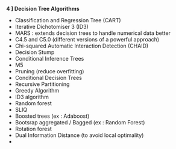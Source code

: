 **4 ] Decision Tree Algorithms**
- Classification and Regression Tree (CART)
- Iterative Dichotomiser 3 (ID3)
- MARS : extends decision trees to handle numerical data better
- C4.5 and C5.0 (different versions of a powerful approach)
- Chi-squared Automatic Interaction Detection (CHAID)
- Decision Stump
- Conditional Inference Trees
- M5
- Pruning (reduce overfitting)
- Conditional Decision Trees
- Recursive Partitioning
- Greedy Algorithm
- ID3 algorithm
- Random forest
- SLIQ
- Boosted trees (ex : Adaboost)
- Bootsrap aggregated / Bagged (ex : Random Forest)
- Rotation forest
- Dual Information Distance (to avoid local optimality)
- 

